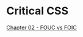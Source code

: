 # Critical CSS


[Chapter 02 - FOUC vs FOIC](https://github.com/code-mattclaffey/performance-kit/tree/master/02-fouc-foic/readme.md)
